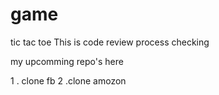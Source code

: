 # game
tic tac toe
This is code review process checking 

my upcomming repo's here

1 . clone fb
2 .clone amozon
